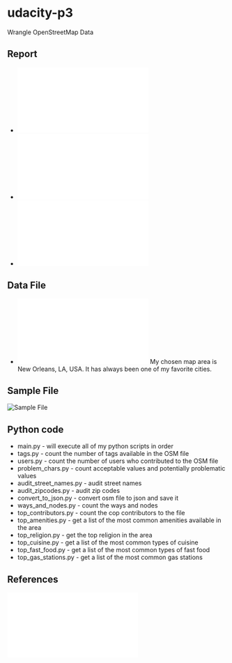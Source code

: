 # udacity-p3
Wrangle OpenStreetMap Data

## Report
- ![Python Notebook HTML](/Wrangle+OpenStreetMap+Data.html)
- ![Improvements](/Improvements.pdf)
- ![Anticipated Issues](/Anticipated_Issues.pdf)

## Data File
- ![New Orleans OSM](/map_file_link.txt)
My chosen map area is New Orleans, LA, USA.  It has always been one of my favorite cities.

## Sample File
![Sample File](/map/sample.osm)

## Python code
- main.py - will execute all of my python scripts in order
- tags.py - count the number of tags available in the OSM file
- users.py - count the number of users who contributed to the OSM file
- problem_chars.py - count acceptable values and potentially problematic values
- audit_street_names.py - audit street names
- audit_zipcodes.py - audit zip codes
- convert_to_json.py - convert osm file to json and save it
- ways_and_nodes.py - count the ways and nodes
- top_contributors.py - count the cop contributors to the file
- top_amenities.py - get a list of the most common amenities available in the area
- top_religion.py - get the top religion in the area
- top_cuisine.py - get a list of the most common types of cuisine
- top_fast_food.py - get a list of the most common types of fast food
- top_gas_stations.py - get a list of the most common gas stations

## References
![References](/references.txt)
